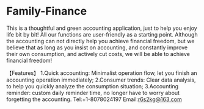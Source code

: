 # Family-Finance
This is a thoughtful and green accounting application, just to help you enjoy life bit by bit! All our functions are user-friendly as a starting point. Although the accounting can not directly help you achieve financial freedom, but we believe that as long as you insist on accounting, and constantly improve their own consumption, and actively cut costs, we will be able to achieve financial freedom!

【Features】
1.Quick accounting: Minimalist operation flow, let you finish an accounting operation immediately;
2.Consumer trends: Clear data analysis, to help you quickly analyze the consumption situation;
3.Accounting reminder: custom daily reminder time, no longer have to worry about forgetting the accounting.
Tel:+1-8078024197
Email:r6s2kg@163.com
